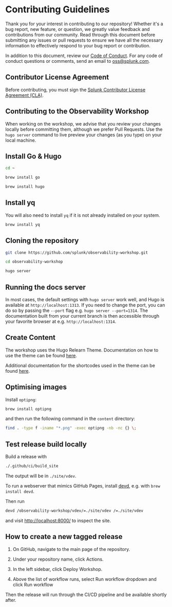 # Contributing Guidelines

Thank you for your interest in contributing to our repository! Whether it's a bug report, new feature, or question, we greatly value feedback and contributions from our community. Read through this document before submitting any issues or pull requests to ensure we have all the necessary information to effectively respond to your bug report or contribution.

In addition to this document, review our [Code of Conduct](CODE_OF_CONDUCT.md). For any code of conduct questions or comments, send an email to [oss@splunk.com](oss@splunk.com).

## Contributor License Agreement

Before contributing, you must sign the [Splunk Contributor License Agreement (CLA)](https://www.splunk.com/en_us/form/contributions.html).

## Contributing to the Observability Workshop

When working on the workshop, we advise that you review your changes locally before committing them, although we prefer Pull Requests. Use the `hugo server` command to live preview your changes (as you type) on your local machine.

## Install Go & Hugo

``` bash
cd ~
```

``` bash
brew install go
```

``` bash
brew install hugo
```

## Install yq

You will also need to install `yq` if it is not already installed on your system.

``` bash
brew install yq
```

## Cloning the repository

``` bash
git clone https://github.com/splunk/observability-workshop.git
```

``` bash
cd observability-workshop
```

``` bash
hugo server
```

## Running the docs server

In most cases, the default settings with `hugo server` work well, and Hugo is available at `http://localhost:1313`. If you need to change the port, you can do so by passing the `--port` flag e.g. `hugo server --port=1314`. The documentation built from your current branch is then accessible through your favorite browser at e.g. `http://localhost:1314`.

## Create Content

The workshop uses the Hugo Relearn Theme. Documentation on how to use the theme can be found [here](https://mcshelby.github.io/hugo-theme-relearn/cont/index.html).

Additional documentation for the shortcodes used in the theme can be found [here](https://mcshelby.github.io/hugo-theme-relearn/shortcodes/index.html).

## Optimising images

Install `optipng`:

``` bash
brew install optipng
```

and then run the following command in the `content` directory:

``` bash
find . -type f -iname "*.png" -exec optipng -nb -nc {} \;
```

## Test release build locally

Build a release with

``` bash
./.github/ci/build_site
```

The output will be in `./site/vdev`.

To run a webserver that mimics GitHub Pages, install [devd][devd], e.g. with `brew install devd`.

Then run

``` bash
devd /observability-workshop/vdev/=./site/vdev /=./site/vdev
```

and visit [http://localhost:8000/](http://localhost:8000/) to inspect the site.

[devd]: https://github.com/cortesi/devd

## How to create a new tagged release

1. On GitHub, navigate to the main page of the repository.

2. Under your repository name, click Actions.

3. In the left sidebar, click Deploy Workshop.

4. Above the list of workflow runs, select Run workflow dropdown and click Run workflow

Then the release will run through the CI/CD pipeline and be available shortly after.
